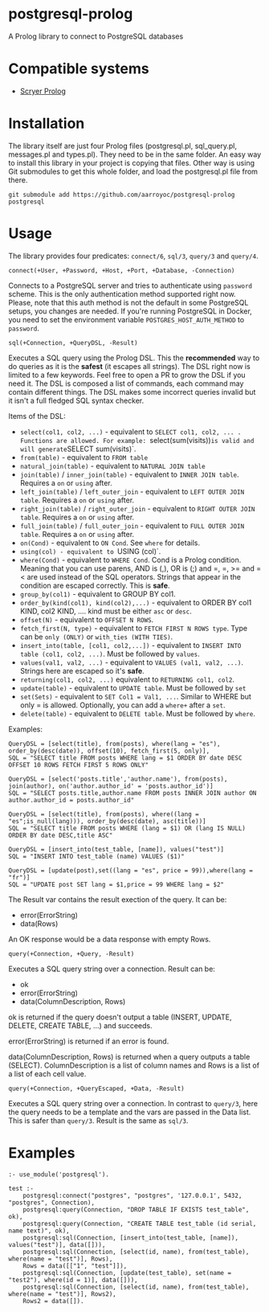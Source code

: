# postgresql-prolog
A Prolog library to connect to PostgreSQL databases

# Compatible systems

* [Scryer Prolog](https://github.com/mthom/scryer-prolog)

# Installation

The library itself are just four Prolog files (postgresql.pl, sql_query.pl, messages.pl and types.pl). They need to be in the same folder. An easy way to install this library in your project is copying that files. Other way is using Git submodules to get this whole folder, and load the postgresql.pl file from there.

```
git submodule add https://github.com/aarroyoc/postgresql-prolog postgresql
```

# Usage

The library provides four predicates: `connect/6`, `sql/3`, `query/3` and `query/4`.

```
connect(+User, +Password, +Host, +Port, +Database, -Connection)
```
Connects to a PostgreSQL server and tries to authenticate using `password` scheme. This is the only authentication method supported right now. Please, note that this auth method is not the default in some PostgreSQL setups, you changes are needed. If you're running PostgreSQL in Docker, you need to set the environment variable `POSTGRES_HOST_AUTH_METHOD` to `password`.

```
sql(+Connection, +QueryDSL, -Result)
```
Executes a SQL query using the Prolog DSL. This the **recommended** way to do queries as it is the **safest** (it escapes all strings). The DSL right now is limited to a few keywords. Feel free to open a PR to grow the DSL if you need it. The DSL is composed a list of commands, each command may contain different things. The DSL makes some incorrect queries invalid but it isn't a full fledged SQL syntax checker.

Items of the DSL:

* `select(col1, col2, ...)` - equivalent to `SELECT col1, col2, ... . Functions are allowed. For example: `select(sum(visits))` is valid and will generate `SELECT sum(visits)`.
* `from(table)` - equivalent to `FROM table`
* `natural_join(table)` - equivalent to `NATURAL JOIN table`
* `join(table)` / `inner_join(table)` - equivalent to `INNER JOIN table`. Requires a `on` or `using` after.
* `left_join(table)` / `left_outer_join` - equivalent to `LEFT OUTER JOIN table`. Requires a `on` or `using` after.
* `right_join(table)` / `right_outer_join` - equivalent to `RIGHT OUTER JOIN table`. Requires a `on` or `using` after.
* `full_join(table)` / `full_outer_join` - equivalent to `FULL OUTER JOIN table`. Requires a `on` or `using` after.
* `on(Cond)` - equivalent to `ON Cond`. See `where` for details.
* `using(col) - equivalent to `USING (col)`.
* `where(Cond)` - equivalent to `WHERE Cond`. Cond is a Prolog condition. Meaning that you can use parens, AND is (,), OR is (;) and =, \=, >= and =< are used instead of the SQL operators. Strings that appear in the condition are escaped correctly. This is **safe**.
* `group_by(col1)` - equivalent to GROUP BY col1.
* `order_by(kind(col1), kind(col2),...)` - equivalent to ORDER BY col1 KIND, col2 KIND, .... kind must be either `asc` or `desc`.
* `offset(N)` - equivalent to `OFFSET N ROWS`.
* `fetch_first(N, type)` - equivalent to `FETCH FIRST N ROWS type`. Type can be `only (ONLY)` or `with_ties (WITH TIES)`.
* `insert_into(table, [col1, col2,...])` - equivalent to `INSERT INTO table (col1, col2, ...)`. Must be followed by `values`.
* `values(val1, val2, ...)` - equivalent to `VALUES (val1, val2, ...)`. Strings here are escaped so it's **safe**.
* `returning(col1, col2, ...)` equivalent to `RETURNING col1, col2`.
* `update(table)` - equivalent to `UPDATE table`. Must be followed by `set`
* `set(Sets)` - equivalent to `SET Col1 = Val1, ...`. Similar to WHERE but only = is allowed. Optionally, you can add a `where+` after a `set`.
* `delete(table)` - equivalent to `DELETE table`. Must be followed by `where`.

Examples:

```
QueryDSL = [select(title), from(posts), where(lang = "es"), order_by(desc(date)), offset(10), fetch_first(5, only)],
SQL = "SELECT title FROM posts WHERE lang = $1 ORDER BY date DESC OFFSET 10 ROWS FETCH FIRST 5 ROWS ONLY"

QueryDSL = [select('posts.title','author.name'), from(posts), join(author), on('author.author_id' = 'posts.author_id')]
SQL = "SELECT posts.title,author.name FROM posts INNER JOIN author ON author.author_id = posts.author_id"

QueryDSL = [select(title), from(posts), where((lang = "es";is_null(lang))), order_by(desc(date), asc(title))]
SQL = "SELECT title FROM posts WHERE (lang = $1) OR (lang IS NULL) ORDER BY date DESC,title ASC"

QueryDSL = [insert_into(test_table, [name]), values("test")]
SQL = "INSERT INTO test_table (name) VALUES ($1)"

QueryDSL = [update(post),set((lang = "es", price = 99)),where(lang = "fr")]
SQL = "UPDATE post SET lang = $1,price = 99 WHERE lang = $2"

```

The Result var contains the result exection of the query. It can be:

- error(ErrorString)
- data(Rows)

An OK response would be a data response with empty Rows. 


```
query(+Connection, +Query, -Result)
```
Executes a SQL query string over a connection. Result can be:

- ok
- error(ErrorString)
- data(ColumnDescription, Rows) 

ok is returned if the query doesn't output a table (INSERT, UPDATE, DELETE, CREATE TABLE, ...) and succeeds.

error(ErrorString) is returned if an error is found.

data(ColumnDescription, Rows) is returned when a query outputs a table (SELECT). ColumnDescription is a list of column names and Rows is a list of a list of each cell value.

```
query(+Connection, +QueryEscaped, +Data, -Result)
```

Executes a SQL query string over a connection. In contrast to `query/3`, here the query needs to be a template and the vars are passed in the Data list. This is safer than `query/3`. Result is the same as `sql/3`.


# Examples

```
:- use_module('postgresql').

test :-
    postgresql:connect("postgres", "postgres", '127.0.0.1', 5432, "postgres", Connection),
    postgresql:query(Connection, "DROP TABLE IF EXISTS test_table", ok),
    postgresql:query(Connection, "CREATE TABLE test_table (id serial, name text)", ok),
    postgresql:sql(Connection, [insert_into(test_table, [name]), values("test")], data([])),
    postgresql:sql(Connection, [select(id, name), from(test_table), where(name = "test")], Rows),
    Rows = data([["1", "test"]]),
    postgresql:sql(Connection, [update(test_table), set(name = "test2"), where(id = 1)], data([])),
    postgresql:sql(Connection, [select(id, name), from(test_table), where(name = "test")], Rows2),
    Rows2 = data([]).
```
